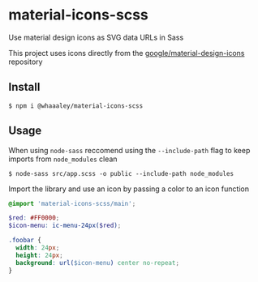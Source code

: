 
# material-icons-scss

Use material design icons as SVG data URLs in Sass

This project uses icons directly from the [google/material-design-icons](https://github.com/google/material-design-icons) repository

## Install

```
$ npm i @whaaaley/material-icons-scss
```

## Usage

When using `node-sass` reccomend using the `--include-path` flag to keep imports from `node_modules` clean

```
$ node-sass src/app.scss -o public --include-path node_modules
```

Import the library and use an icon by passing a color to an icon function

```scss
@import 'material-icons-scss/main';

$red: #FF0000;
$icon-menu: ic-menu-24px($red);

.foobar {
  width: 24px;
  height: 24px;
  background: url($icon-menu) center no-repeat;
}
```
